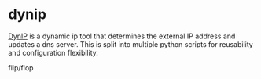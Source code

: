 # dynip

[DynIP](https://github.com/gautada/dynip-container) is a dynamic ip tool that determines the external IP address and updates a dns server. This is split into multiple python scripts for reusability and configuration flexibility.



flip/flop
